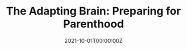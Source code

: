 ---
title: 'The Adapting Brain: Preparing for Parenthood'
authors:
- Lluis Fuentemilla
date: "2021-10-01T00:00:00Z"
doi: ""
publishDate: "2020-10-01T00:00:00Z"
# Publication type.
# Legend: 0 = Uncategorized; 1 = Conference paper; 2 = Journal article;
# 3 = Preprint / Working Paper; 4 = Report; 5 = Book; 6 = Book section;
# 7 = Thesis; 8 = Patent
publication_types: ["0"]
publication: 'Entidad financiadora: BIAL Foundation (Portugal)'
tags:
- Maternidad
featured: false
---